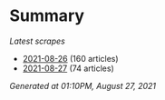 # Summary
*Latest scrapes*
* [2021-08-26](https://github.com/nuuuwan/news_lk/blob/data/news_lk.2021-08-26.json) (160 articles)
* [2021-08-27](https://github.com/nuuuwan/news_lk/blob/data/news_lk.2021-08-27.json) (74 articles)

*Generated at 01:10PM, August 27, 2021*